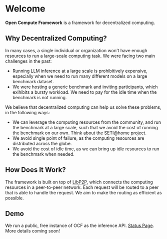# Welcome

**Open Compute Framework** is a framework for decentralized computing. 

## Why Decentralized Computing?

In many cases, a single individual or organization won't have enough resources to run a large-scale computing task. We were facing two main challenges in the past:

* Running LLM inference at a large scale is prohibitively expensive, especially when we need to run many different models on a large benchmark dataset.
* We were hosting a generic benchmark and inviting participants, which exihibits a bursty workload. We need to pay for the idle time when the benchmark is not running.

We believe that decentralized computing can help us solve these problems, in the following ways:

* We can leverage the computing resources from the community, and run the benchmark at a large scale, such that we avoid the cost of running the benchmark on our own. Think about the SETI@home project.
* We avoid single point of failure, as the computing resources are distributed across the globe.
* We avoid the cost of idle time, as we can bring up idle resources to run the benchmark when needed.

## How Does It Work?

The framework is built on top of [LibP2P](https://libp2p.io/), which connects the computing resources in a peer-to-peer network. Each request will be routed to a peer that is able to handle the request. We aim to make the routing as efficient as possible.

## Demo

We run a public, free instance of OCF as the inference API. [Status Page](https://ocfstatus.Anonymous.dev). More details coming soon!
